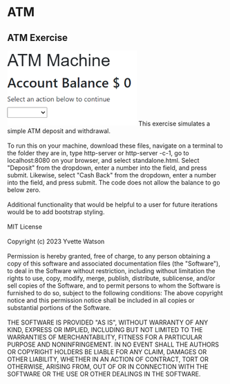 # ATM
## ATM Exercise
<img src="atmimage.png" width='300'/>
This exercise simulates a simple ATM deposit and withdrawal.<br></br>
To run this on your machine, download these files, navigate on a terminal to the folder they are in, type http-server or http-server -c-1, go to localhost:8080 on your browser, and select standalone.html. Select "Deposit" from the dropdown, enter a number into the field, and press submit. Likewise, select "Cash Back" from the dropdown, enter a number into the field, and press submit. The code does not allow the balance to go below zero.<br></br>
Additional functionality that would be helpful to a user for future iterations would be to add bootstrap styling.<br></br>
MIT License<br></br>
Copyright (c) 2023 Yvette Watson<br></br>
Permission is hereby granted, free of charge, to any person obtaining a copy of this software and associated documentation files (the "Software"), to deal in the Software without restriction, including without limitation the rights to use, copy, modify, merge, publish, distribute, sublicense, and/or sell copies of the Software, and to permit persons to whom the Software is furnished to do so, subject to the following conditions:
The above copyright notice and this permission notice shall be included in all copies or substantial portions of the Software.<br></br>
THE SOFTWARE IS PROVIDED "AS IS", WITHOUT WARRANTY OF ANY KIND, EXPRESS OR IMPLIED, INCLUDING BUT NOT LIMITED TO THE WARRANTIES OF MERCHANTABILITY, FITNESS FOR A PARTICULAR PURPOSE AND NONINFRINGEMENT. IN NO EVENT SHALL THE AUTHORS OR COPYRIGHT HOLDERS BE LIABLE FOR ANY CLAIM, DAMAGES OR OTHER LIABILITY, WHETHER IN AN ACTION OF CONTRACT, TORT OR OTHERWISE, ARISING FROM, OUT OF OR IN CONNECTION WITH THE SOFTWARE OR THE USE OR OTHER DEALINGS IN THE SOFTWARE.
